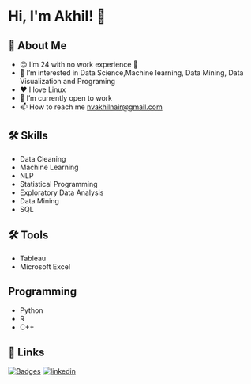 
# Hi, I'm Akhil! 👋

  
## 🚀 About Me
- 😊 I’m 24 with no work experience 🤪
- 👀 I’m interested in Data Science,Machine learning, Data Mining, Data Visualization and Programing
- ❤️ I love Linux 
- 🌱 I’m currently open to work
- 📫 How to reach me nvakhilnair@gmail.com
## 🛠 Skills
- Data Cleaning
- Machine Learning
- NLP
- Statistical Programming
- Exploratory Data Analysis
- Data Mining
- SQL

## 🛠 Tools
- Tableau
- Microsoft Excel

## Programming
- Python
- R
- C++
## 🔗 Links
[![Badges](https://img.shields.io/badge/my_Badges-000?style=for-the-badge&logo=ko-fi&logoColor=white)](https://www.credly.com/users/akhil-nv/badges)
[![linkedin](https://img.shields.io/badge/linkedin-0A66C2?style=for-the-badge&logo=linkedin&logoColor=white)](https://www.linkedin.com/in/akhilnvnair/)
